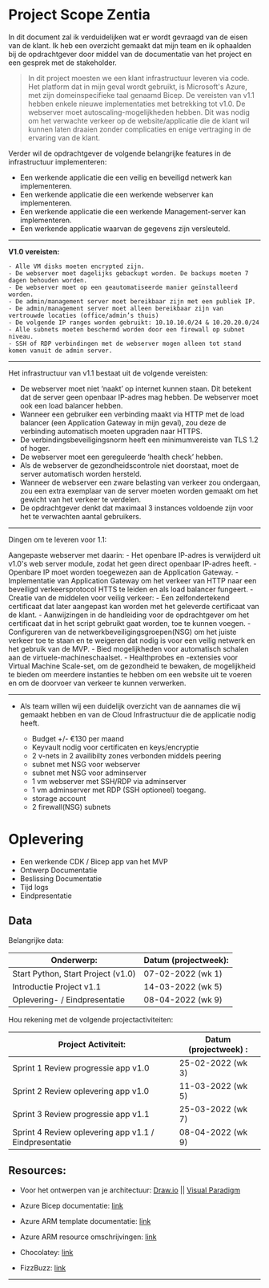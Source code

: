 # Project Scope Zentia

In dit document zal ik verduidelijken wat er wordt gevraagd van de eisen van de klant. Ik heb een overzicht gemaakt dat mijn team en ik ophaalden bij de opdrachtgever door middel van de documentatie van het project en een gesprek met de stakeholder.

>In dit project moesten we een klant infrastructuur leveren via code. Het platform dat in mijn geval wordt gebruikt, is Microsoft's Azure, met zijn domeinspecifieke taal genaamd Bicep. De vereisten van v1.1 hebben enkele nieuwe implementaties met betrekking tot v1.0. De webserver moet autoscaling-mogelijkheden hebben. Dit was nodig om het verwachte verkeer op de website/applicatie die de klant wil kunnen laten draaien zonder complicaties en enige vertraging in de ervaring van de klant.

Verder wil de opdrachtgever de volgende belangrijke features in de infrastructuur implementeren:

- Een werkende applicatie die een veilig en beveiligd netwerk kan implementeren.
- Een werkende applicatie die een werkende webserver kan implementeren.
- Een werkende applicatie die een werkende Management-server kan implementeren.
- Een werkende applicatie waarvan de gegevens zijn versleuteld.

----------------------------------------------------------------

**V1.0 vereisten:**

    - Alle VM disks moeten encrypted zijn.
    - De webserver moet dagelijks gebackupt worden. De backups moeten 7 dagen behouden worden.
    - De webserver moet op een geautomatiseerde manier geïnstalleerd worden.
    - De admin/management server moet bereikbaar zijn met een publiek IP.
    - De admin/management server moet alleen bereikbaar zijn van vertrouwde locaties (office/admin’s thuis)
    - De volgende IP ranges worden gebruikt: 10.10.10.0/24 & 10.20.20.0/24
    - Alle subnets moeten beschermd worden door een firewall op subnet niveau.
    - SSH of RDP verbindingen met de webserver mogen alleen tot stand komen vanuit de admin server.


----------------------------------------------------------------

Het infrastructuur van v1.1 bestaat uit de volgende vereisten:

- De webserver moet niet ‘naakt’ op internet kunnen staan. Dit betekent dat de server geen openbaar IP-adres mag hebben. De webserver moet ook een load balancer hebben.
- Wanneer een gebruiker een verbinding maakt via HTTP met de load balancer (een Application Gateway in mijn geval), zou deze de verbinding automatisch moeten upgraden naar HTTPS.
- De verbindingsbeveiligingsnorm heeft een minimumvereiste van TLS 1.2 of hoger.
- De webserver moet een gereguleerde ‘health check’ hebben.
- Als de webserver de gezondheidscontrole niet doorstaat, moet de server automatisch worden hersteld.
- Wanneer de webserver een zware belasting van verkeer zou ondergaan, zou een extra exemplaar van de server moeten worden gemaakt om het gewicht van het verkeer te verdelen.
- De opdrachtgever denkt dat maximaal 3 instances voldoende zijn voor het te verwachten aantal gebruikers.

----------------------------------------------------------------

Dingen om te leveren voor 1.1:

Aangepaste webserver met daarin:
    - Het openbare IP-adres is verwijderd uit v1.0's web server module, zodat het geen direct openbaar IP-adres heeft.
    - Openbare IP moet worden toegewezen aan de Application Gateway.
    - Implementatie van Application Gateway om het verkeer van HTTP naar een beveiligd verkeersprotocol HTTS te leiden en als load balancer fungeert.
    - Creatie van de middelen voor veilig verkeer:
        - Een zelfondertekend certificaat dat later aangepast kan worden met het geleverde certificaat van de klant.
        - Aanwijzingen in de handleiding voor de opdrachtgever om het certificaat dat in het script gebruikt gaat worden, toe te kunnen voegen.
    - Configureren van de netwerkbeveiligingsgroepen(NSG) om het juiste verkeer toe te staan ​​en te weigeren dat nodig is voor een veilig netwerk en het gebruik van de MVP.
    - Bied mogelijkheden voor automatisch schalen aan de virtuele-machineschaalset.
    - Healthprobes en -extensies voor Virtual Machine Scale-set, om de gezondheid te bewaken, de mogelijkheid te bieden om meerdere instanties te hebben om een ​​website uit te voeren en om de doorvoer van verkeer te kunnen verwerken.

----------------------------------------------------------------

- Als team willen wij een duidelijk overzicht van de aannames die wij gemaakt hebben en van de Cloud Infrastructuur die de applicatie nodig heeft.

    - Budget +/- €130 per maand
    - Keyvault nodig voor certificaten en keys/encryptie
    - 2 v-nets in 2 availibilty zones verbonden middels peering
    - subnet met NSG voor webserver
    - subnet met NSG voor adminserver
    - 1 vm webserver met SSH/RDP via adminserver
    - 1 vm adminserver met RDP (SSH optioneel) toegang.
    - storage account
    - 2 firewall(NSG) subnets


# Oplevering

- Een werkende CDK / Bicep app van het MVP
- Ontwerp Documentatie
- Beslissing Documentatie
- Tijd logs
- Eindpresentatie

## Data

Belangrijke data:

|  Onderwerp:  | Datum (projectweek):  |
| --- | --- |
|Start Python, Start Project (v1.0)|07-02-2022 (wk 1)|
|Introductie Project v1.1|14-03-2022 (wk 5)|
|Oplevering- / Eindpresentatie|08-04-2022 (wk 9)|

Hou rekening met de volgende projectactiviteiten:

|Project Activiteit:|Datum (projectweek) :|
| --- | --- |
|Sprint 1 Review progressie app v1.0|25-02-2022 (wk 3)|
|Sprint 2 Review oplevering app v1.0|11-03-2022 (wk 5)|
|Sprint 3 Review progressie app v1.1|25-03-2022 (wk 7)|
|Sprint 4 Review oplevering app v1.1 / Eindpresentatie|08-04-2022 (wk 9)|

## Resources:

- Voor het ontwerpen van je architectuur: [Draw.io](https://draw.io) || [Visual Paradigm](https://online.visual-paradigm.com/diagrams/templates/azure-architecture-diagram/)

- Azure Bicep documentatie: [link](https://docs.microsoft.com/nl-nl/azure/azure-resource-manager/bicep/)

- Azure ARM template documentatie: [link](https://docs.microsoft.com/nl-nl/azure/azure-resource-manager/templates/)

- Azure ARM resource omschrijvingen: [link](https://docs.microsoft.com/en-us/azure/templates/)

- Chocolatey: [link](https://chocolatey.org/install)

- FizzBuzz: [link](https://github.com/EnterpriseQualityCoding/FizzBuzzEnterpriseEdition)



--------------------------------
